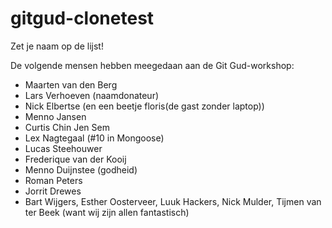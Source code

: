 # gitgud-clonetest
Zet je naam op de lijst!

De volgende mensen hebben meegedaan aan de Git Gud-workshop:

- Maarten van den Berg
- Lars Verhoeven (naamdonateur)
- Nick Elbertse (en een beetje floris(de gast zonder laptop))
- Menno Jansen
- Curtis Chin Jen Sem
- Lex Nagtegaal (#10 in Mongoose)
- Lucas Steehouwer
- Frederique van der Kooij
- Menno Duijnstee (godheid)
- Roman Peters
- Jorrit Drewes
- Bart Wijgers, Esther Oosterveer, Luuk Hackers, Nick Mulder, Tijmen van ter Beek (want wij zijn allen fantastisch)

